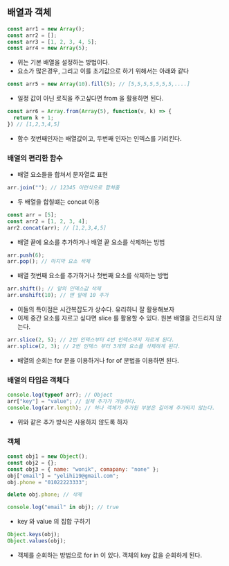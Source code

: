 ## 배열과 객체

```js
const arr1 = new Array();
const arr2 = [];
const arr3 = [1, 2, 3, 4, 5];
const arr4 = new Array(5);
```

- 위는 기본 배열을 설정하는 방법이다.
- 요소가 많은경우, 그리고 이를 초기값으로 하기 위해서는 아래와 같다

```js
const arr5 = new Array(10).fill(5); // [5,5,5,5,5,5,5,....]
```

- 일정 값이 아닌 로직을 주고싶다면 from 을 활용하면 된다.

```js
const arr6 = Array.from(Array(5), function(v, k) => {
  return k + 1;
}) // [1,2,3,4,5]

```

- 함수 첫번째인자는 배열값이고, 두번째 인자는 인덱스를 기리킨다.

### 배열의 편리한 함수

- 배열 요소들을 합쳐서 문자열로 표현

```js
arr.join(""); // 12345 이런식으로 합쳐줌
```

- 두 배열을 합칠떄는 concat 이용

```js
const arr = [5];
const arr2 = [1, 2, 3, 4];
arr2.concat(arr); // [1,2,3,4,5]
```

- 배열 끝에 요소를 추가하거나 배열 끝 요소를 삭제하는 방법

```js
arr.push(6);
arr.pop(); // 마지막 요소 삭제
```

- 배열 첫번째 요소를 추가하거나 첫번째 요소를 삭제하는 방법

```js
arr.shift(); // 앞의 인덱스값 삭제
arr.unshift(10); // 맨 앞에 10 추가
```

- 이들의 특이점은 시간복잡도가 상수다. 유리하니 잘 활용해보자
- 이제 중간 요소를 자르고 싶다면 slice 를 활용할 수 있다. 원본 배열을 건드리지 않는다.

```js
arr.slice(2, 5); // 2번 인덱스부터 4번 인덱스까지 자르게 된다.
arr.splice(2, 3); // 2번 인덱스 부터 3개의 요소를 삭제하게 된다.
```

- 배열의 순회는 for 문을 이용하거나 for of 문법을 이용하면 된다.

### 배열의 타입은 객체다

```js
console.log(typeof arr); // Object
arr["key"] = "value"; // 실제 추가가 가능하다.
console.log(arr.length); // 허나 객체가 추가된 부분은 길이에 추가되지 않는다.
```

- 위와 같은 추가 방식은 사용하지 않도록 하자

### 객체

```js
const obj1 = new Object();
const obj2 = {};
const obj3 = { name: "wonik", comapany: "none" };
obj["email"] = "yelihi19@gmail.com";
obj.phone = "01022223333";

delete obj.phone; // 삭제

console.log("email" in obj); // true
```

- key 와 value 의 집합 구하기

```js
Object.keys(obj);
Object.values(obj);
```

- 객체를 순회하는 방법으로 for in 이 있다. 객체의 key 값을 순회하게 된다.
